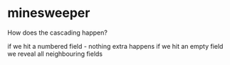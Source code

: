 # minesweeper

How does the cascading happen?

if we hit a numbered field - nothing extra happens
if we hit an empty field we reveal all neighbouring fields